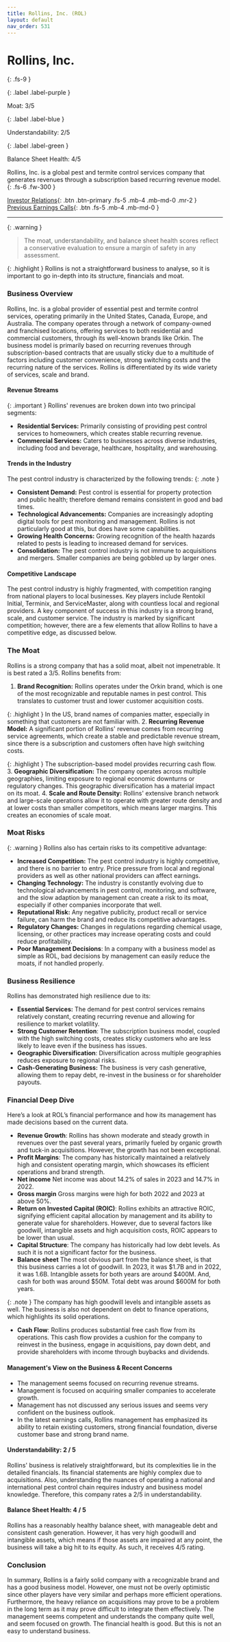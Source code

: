 ```yaml
---
title: Rollins, Inc. (ROL)
layout: default
nav_order: 531
---
```


# Rollins, Inc.
{: .fs-9 }

{: .label .label-purple }

Moat: 3/5

{: .label .label-blue }

Understandability: 2/5

{: .label .label-green }

Balance Sheet Health: 4/5

Rollins, Inc. is a global pest and termite control services company that generates revenues through a subscription based recurring revenue model.
{: .fs-6 .fw-300 }

[Investor Relations](https://www.google.com/search?q=ROL+investor+relations){: .btn .btn-primary .fs-5 .mb-4 .mb-md-0 .mr-2 }
[Previous Earnings Calls](https://discountingcashflows.com/company/ROL/transcripts/){: .btn .fs-5 .mb-4 .mb-md-0 }

---

{: .warning }
>The moat, understandability, and balance sheet health scores reflect a conservative evaluation to ensure a margin of safety in any assessment.



{: .highlight }
Rollins is not a straightforward business to analyse, so it is important to go in-depth into its structure, financials and moat.

### Business Overview

Rollins, Inc. is a global provider of essential pest and termite control services, operating primarily in the United States, Canada, Europe, and Australia. The company operates through a network of company-owned and franchised locations, offering services to both residential and commercial customers, through its well-known brands like Orkin. The business model is primarily based on recurring revenues through subscription-based contracts that are usually sticky due to a multitude of factors including customer convenience, strong switching costs and the recurring nature of the services. Rollins is differentiated by its wide variety of services, scale and brand.

#### Revenue Streams
{: .important }
Rollins' revenues are broken down into two principal segments:

*   **Residential Services:** Primarily consisting of providing pest control services to homeowners, which creates stable recurring revenue.
*   **Commercial Services:** Caters to businesses across diverse industries, including food and beverage, healthcare, hospitality, and warehousing.

#### Trends in the Industry

The pest control industry is characterized by the following trends:
{: .note }

* **Consistent Demand:** Pest control is essential for property protection and public health; therefore demand remains consistent in good and bad times.
*   **Technological Advancements:** Companies are increasingly adopting digital tools for pest monitoring and management. Rollins is not particularly good at this, but does have some capabilities.
*   **Growing Health Concerns:** Growing recognition of the health hazards related to pests is leading to increased demand for services.
* **Consolidation:** The pest control industry is not immune to acquisitions and mergers. Smaller companies are being gobbled up by larger ones.

#### Competitive Landscape
The pest control industry is highly fragmented, with competition ranging from national players to local businesses. Key players include Rentokil Initial, Terminix, and ServiceMaster, along with countless local and regional providers. A key component of success in this industry is a strong brand, scale, and customer service. The industry is marked by significant competition; however, there are a few elements that allow Rollins to have a competitive edge, as discussed below.
  
  
### The Moat

Rollins is a strong company that has a solid moat, albeit not impenetrable. It is best rated a 3/5. Rollins benefits from:

1.  **Brand Recognition:** Rollins operates under the Orkin brand, which is one of the most recognizable and reputable names in pest control. This translates to customer trust and lower customer acquisition costs.

{: .highlight }
In the US, brand names of companies matter, especially in something that customers are not familiar with.
2.  **Recurring Revenue Model:** A significant portion of Rollins' revenue comes from recurring service agreements, which create a stable and predictable revenue stream, since there is a subscription and customers often have high switching costs.

{: .highlight }
The subscription-based model provides recurring cash flow.
3.  **Geographic Diversification:** The company operates across multiple geographies, limiting exposure to regional economic downturns or regulatory changes. This geographic diversification has a material impact on its moat.
4.  **Scale and Route Density:** Rollins' extensive branch network and large-scale operations allow it to operate with greater route density and at lower costs than smaller competitors, which means larger margins. This creates an economies of scale moat.
  
### Moat Risks
{: .warning }
Rollins also has certain risks to its competitive advantage:

*   **Increased Competition:** The pest control industry is highly competitive, and there is no barrier to entry. Price pressure from local and regional providers as well as other national providers can affect earnings.
*   **Changing Technology:** The industry is constantly evolving due to technological advancements in pest control, monitoring, and software, and the slow adaption by management can create a risk to its moat, especially if other companies incorporate that well.
*   **Reputational Risk:** Any negative publicity, product recall or service failure, can harm the brand and reduce its competitive advantages.
*   **Regulatory Changes:** Changes in regulations regarding chemical usage, licensing, or other practices may increase operating costs and could reduce profitability.
* **Poor Management Decisions**: In a company with a business model as simple as ROL, bad decisions by management can easily reduce the moats, if not handled properly.

### Business Resilience
Rollins has demonstrated high resilience due to its:
*   **Essential Services:** The demand for pest control services remains relatively constant, creating recurring revenue and allowing for resilience to market volatility.
* **Strong Customer Retention**: The subscription business model, coupled with the high switching costs, creates sticky customers who are less likely to leave even if the business has issues.
*  **Geographic Diversification**: Diversification across multiple geographies reduces exposure to regional risks.
* **Cash-Generating Business:** The business is very cash generative, allowing them to repay debt, re-invest in the business or for shareholder payouts.

### Financial Deep Dive

Here’s a look at ROL’s financial performance and how its management has made decisions based on the current data.

*   **Revenue Growth**: Rollins has shown moderate and steady growth in revenues over the past several years, primarily fueled by organic growth and tuck-in acquisitions. However, the growth has not been exceptional.
*   **Profit Margins**: The company has historically maintained a relatively high and consistent operating margin, which showcases its efficient operations and brand strength.
 * **Net income** Net income was about 14.2% of sales in 2023 and 14.7% in 2022.
* **Gross margin** Gross margins were high for both 2022 and 2023 at above 50%.
*   **Return on Invested Capital (ROIC)**: Rollins exhibits an attractive ROIC, signifying efficient capital allocation by management and its ability to generate value for shareholders. However, due to several factors like goodwill, intangible assets and high acquisition costs, ROIC appears to be lower than usual.
*   **Capital Structure**: The company has historically had low debt levels. As such it is not a significant factor for the business.
 * **Balance sheet** The most obvious part from the balance sheet, is that this business carries a lot of goodwill. In 2023, it was $1.7B and in 2022, it was 1.6B. Intangible assets for both years are around $400M. And, cash for both was around $50M. Total debt was around $600M for both years.

{: .note }
The company has high goodwill levels and intangible assets as well. The business is also not dependent on debt to finance operations, which highlights its solid operations.
 *   **Cash Flow**: Rollins produces substantial free cash flow from its operations. This cash flow provides a cushion for the company to reinvest in the business, engage in acquisitions, pay down debt, and provide shareholders with income through buybacks and dividends.
 

#### Management's View on the Business & Recent Concerns

* The management seems focused on recurring revenue streams.
* Management is focused on acquiring smaller companies to accelerate growth.
* Management has not discussed any serious issues and seems very confident on the business outlook.
* In the latest earnings calls, Rollins management has emphasized its ability to retain existing customers, strong financial foundation, diverse customer base and strong brand name.

#### Understandability: 2 / 5

Rollins' business is relatively straightforward, but its complexities lie in the detailed financials. Its financial statements are highly complex due to acquisitions. Also, understanding the nuances of operating a national and international pest control chain requires industry and business model knowledge. Therefore, this company rates a 2/5 in understandability.

#### Balance Sheet Health: 4 / 5

Rollins has a reasonably healthy balance sheet, with manageable debt and consistent cash generation. However, it has very high goodwill and intangible assets, which means if those assets are impaired at any point, the business will take a big hit to its equity. As such, it receives 4/5 rating.

### Conclusion

In summary, Rollins is a fairly solid company with a recognizable brand and has a good business model. However, one must not be overly optimistic since other players have very similar and perhaps more efficient operations. Furthermore, the heavy reliance on acquisitions may prove to be a problem in the long term as it may prove difficult to integrate them effectively. The management seems competent and understands the company quite well, and seem focused on growth. The financial health is good. But this is not an easy to understand business.
